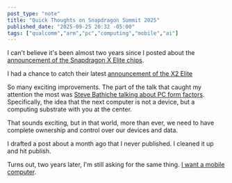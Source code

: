 ```yaml
---
post_type: "note" 
title: "Quick Thoughts on Snapdragon Summit 2025"
published_date: "2025-09-25 20:32 -05:00"
tags: ["qualcomm","arm","pc","computing","mobile","ai"]
---
```


I can't believe it's been almost two years since I posted about the [announcement of the Snapdragon X Elite chips](/notes/snapdragon-summit-2023-addendum).

I had a chance to catch their latest [announcement of the X2 Elite](https://www.youtube.com/watch?v=fpHCkdIg9gU)

So many exciting improvements. The part of the talk that caught my attention the most was [Steve Bathiche talking about PC form factors](https://www.youtube.com/live/fpHCkdIg9gU?si=KnoxYc8bIiIKMVV1&t=3768). Specifically, the idea that the next computer is not a device, but a computing substrate with you at the center. 

That sounds exciting, but in that world, more than ever, we need to have complete ownership and control over our devices and data. 

I drafted a post about a month ago that I never published. I cleaned it up and hit publish. 

Turns out, two years later, I'm still asking for the same thing. [I want a mobile computer](/posts/i-want-mobile-computer).
